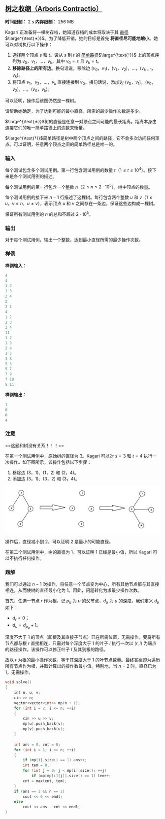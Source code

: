 ## [树之收缩（Arboris Contractio）](https://codeforces.com/contest/2131/problem/D)

**时间限制：** 2 s
**内存限制：** 256 MB



Kagari 正准备将一棵树存档，她知道存档的成本将取决于其 <u>直径</u>$\large^{\text{∗}}$。为了降低开销，她的目标是首先 **将直径尽可能地缩小**。她可以对树执行以下操作：

1.  选择两个顶点 $s$ 和 $t$。设从 $s$ 到 $t$ 的 <u>简单路径</u>$\large^{\text{†}}$ 上的顶点序列为 $v_0$，$v_1$，$\dots$，$v_k$，其中 $v_0 = s$ 且 $v_k = t$。
2.  **移除路径上的所有边**。换句话说，移除边 $(v_0$，$v_1)$，$(v_1$，$v_2)$，$\dots$，$(v_{k-1}$，$v_k)$。
3.  将顶点 $v_1$，$v_2$，$\dots$，$v_k$ 直接连接到 $v_0$。换句话说，添加边 $(v_0$，$v_1)$，$(v_0$，$v_2)$，$\dots$，$(v_0$，$v_k)$。

可以证明，操作后该图仍然是一棵树。

请帮助她确定，为了达到可能的最小直径，所需的最少操作次数是多少。



$\large^{\text{∗}}$树的直径是任意一对顶点之间可能的最长距离。距离本身由连接它们的唯一简单路径上的边数来衡量。

$\large^{\text{†}}$简单路径是树中两个顶点之间的路径，它不会多次访问任何顶点。可以证明，任意两个顶点之间的简单路径总是唯一的。







### 输入

每个测试包含多个测试用例。第一行包含测试用例的数量 $t$（$1 \le t \le 10^4$）。接下来是各个测试用例的描述。

每个测试用例的第一行包含一个整数 $n$（$2 \le n \le 2 \cdot 10^5$），树中顶点的数量。

每个测试用例的接下来 $n-1$ 行描述了这棵树。每行包含两个整数 $u$ 和 $v$（$1 \le u$，$v \le n$，$u \neq v$），表示顶点 $u$ 和 $v$ 之间存在一条边。保证这些边构成一棵树。

保证所有测试用例的 $n$ 的总和不超过 $2 \cdot 10^5$。





### 输出

对于每个测试用例，输出一个整数，达到最小直径所需的最少操作次数。





### 样例

**样例输入：**

```cpp
4
4
1 2
1 3
2 4
2
2 1
4
1 2
2 3
2 4
11
1 2
1 3
2 4
3 5
3 8
5 6
5 7
7 9
7 10
5 11
```



**样例输出：**

```cpp
1
0
0
4
```





### 注意

==这题和树没有关系！！！==

在第一个测试用例中，原始树的直径为 $3$。Kagari 可以对 $s = 3$ 和 $t = 4$ 执行一次操作。如下图所示，该操作包括以下步骤：

1.  移除边 $(3$，$1)$、$(1$，$2)$ 和 $(2$，$4)$。
2.  添加边 $(3$，$1)$、$(3$，$2)$ 和 $(3$，$4)$。

![](assets/2025-08-14-01.png)

操作后，直径减小到 $2$。可以证明 $2$ 是最小的可能直径。

在第二个测试用例中，树的直径为 $1$。可以证明 $1$ 已经是最小值，所以 Kagari 可以不执行任何操作。





### 题解

我们可以通过 $n - 1$ 次操作，将任意一个节点变为中心，所有其他节点都与其直接相连，从而使树的直径最小化为 $1$。因此，问题转化为求最少操作次数。

首先，任选一节点 $r$ 作为根。记 $p_u$ 为 $u$ 的父节点，$d_u$ 为 $u$ 的深度。我们定义 $d_u$ 如下：
-   $d_r=0$；
-   $d_u=d_{p_u}+1$。

深度不大于 $1$ 的顶点（即根及其直接子节点）已在所需位置，无需操作。要将所有节点都与根 $r$ 直接相连，只需对每个深度大于 $1$ 的叶子 $l$ 执行一次以 $(r, l)$ 为端点的路径操作。该操作可以修正叶子 $l$ 及其到根的路径。

故以 $r$ 为根的最小操作次数，等于其深度大于 $1$ 的叶节点数量。最终答案即为遍历所有节点作为根，并取计算出的操作数最小值。特别地，当 $n=2$ 时，直径已为 $1$，无需操作。



```cpp
void solve()
{
    int n, u, v;
    cin >> n;
    vector<vector<int>> mp(n + 1);
    for (int i = 2; i <= n; ++i)
    {
        cin >> u >> v;
        mp[u].push_back(v);
        mp[v].push_back(u);
    }

    int ans = 0, cnt = 0;
    for (int i = 1; i <= n; ++i)
    {
        if (mp[i].size() == 1) ans++;
        int tem = 0;
        for (int j = 0; j < mp[i].size(); ++j)
            if (mp[mp[i][j]].size() == 1) tem++;
        cnt = max(cnt, tem);
    }
    if (ans == 2 && n == 2)
        cout << 0 << endl;
    else
        cout << ans - cnt << endl;
}
```